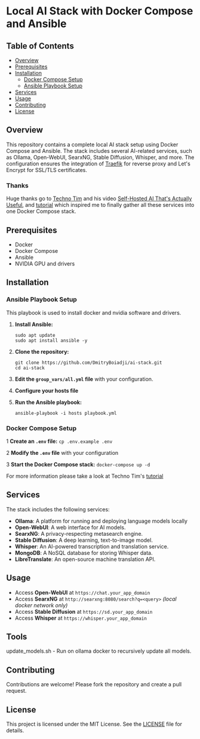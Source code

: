 # Local AI Stack with Docker Compose and Ansible

## Table of Contents
- [Overview](#overview)
- [Prerequisites](#prerequisites)
- [Installation](#installation)
    - [Docker Compose Setup](#docker-compose-setup)
    - [Ansible Playbook Setup](#ansible-playbook-setup)
- [Services](#services)
- [Usage](#usage)
- [Contributing](#contributing)
- [License](#license)

## Overview

This repository contains a complete local AI stack setup using Docker Compose and Ansible. The stack includes several AI-related services, such as Ollama, Open-WebUI, SearxNG, Stable Diffusion, Whisper, and more. The configuration ensures the integration of [Traefik](https://traefik.io/traefik/) for reverse proxy and Let's Encrypt for SSL/TLS certificates.

### Thanks
Huge thanks go to [Techno Tim](https://www.youtube.com/@TechnoTim) and his video [Self-Hosted AI That's Actually Useful](https://www.youtube.com/watch?v=GrLpdfhTwLg&t=616s), and [tutorial](https://technotim.live/posts/ai-stack-tutoria) which inspired me to finally gather all these services into one Docker Compose stack.

## Prerequisites
- Docker
- Docker Compose
- Ansible
- NVIDIA GPU and drivers

## Installation

### Ansible Playbook Setup

This playbook is used to install docker and nvidia software and drivers.

1. **Install Ansible:**
    ```
    sudo apt update
    sudo apt install ansible -y
    ```

2. **Clone the repository:**
    ```
    git clone https://github.com/DmitryBoiadji/ai-stack.git
    cd ai-stack
    ```

3. **Edit the `group_vars/all.yml` file** with your configuration.

4. **Configure your hosts file**

5. **Run the Ansible playbook:**
    ```
    ansible-playbook -i hosts playbook.yml
    ```


### Docker Compose Setup

1 **Create an `.env` file:**
    ```
    cp .env.example .env
    ```

2 **Modify the `.env` file** with your configuration

3 **Start the Docker Compose stack:**
    ```
    docker-compose up -d  
    ```  

For more information please take a look at Techno Tim's [tutorial](https://technotim.live/posts/ai-stack-tutoria)


## Services
The stack includes the following services:

- **Ollama**: A platform for running and deploying language models locally
- **Open-WebUI**: A web interface for AI models.
- **SearxNG**: A privacy-respecting metasearch engine.
- **Stable Diffusion**: A deep learning, text-to-image model.
- **Whisper**: An AI-powered transcription and translation service.
- **MongoDB**: A NoSQL database for storing Whisper data.
- **LibreTranslate**: An open-source machine translation API.

## Usage 
- Access **Open-WebUI** at `https://chat.your_app_domain`
- Access **SearxNG** at `http://searxng:8080/search?q=<query>` _(local docker network only)_
- Access **Stable Diffusion** at `https://sd.your_app_domain`
- Access **Whisper** at `https://whisper.your_app_domain`

## Tools

update_models.sh - Run on ollama docker to recursively update all models.

## Contributing
Contributions are welcome! Please fork the repository and create a pull request.

## License
This project is licensed under the MIT License. See the [LICENSE](LICENSE) file for details.
